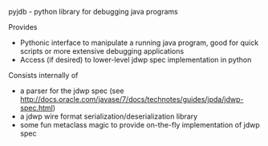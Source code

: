 pyjdb - python library for debugging java programs

Provides
 + Pythonic interface to manipulate a running java program, good for quick
   scripts or more extensive debugging applications
 + Access (if desired) to lower-level jdwp spec implementation in python

Consists internally of
 + a parser for the jdwp spec (see
   http://docs.oracle.com/javase/7/docs/technotes/guides/jpda/jdwp-spec.html)
 + a jdwp wire format serialization/deserialization library
 + some fun metaclass magic to provide on-the-fly implementation of jdwp spec
